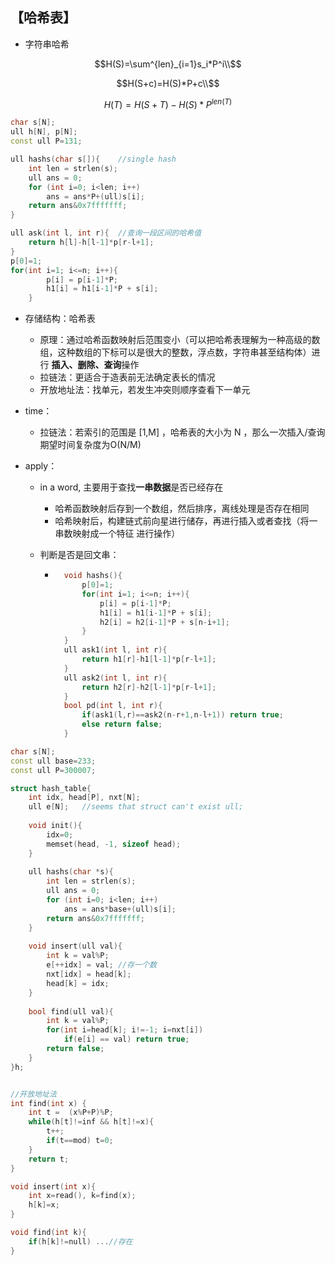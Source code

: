 ## 【哈希表】

- 字符串哈希

$$H(S)=\sum^{len}_{i=1}s_i*P^i\\$$

$$H(S+c)=H(S)*P+c\\$$

$$H(T)=H(S+T)-H(S)*P^{len(T)}$$

```c++
char s[N];
ull h[N], p[N];
const ull P=131;

ull hashs(char s[]){	//single hash
    int len = strlen(s);
    ull ans = 0;
    for (int i=0; i<len; i++)
        ans = ans*P+(ull)s[i];
    return ans&0x7fffffff;
}

ull ask(int l, int r){	//查询一段区间的哈希值
	return h[l]-h[l-1]*p[r-l+1];
}
p[0]=1;
for(int i=1; i<=n; i++){
    	p[i] = p[i-1]*P;            
    	h1[i] = h1[i-1]*P + s[i];
	}
```

- 存储结构：哈希表

    - 原理：通过哈希函数映射后范围变小（可以把哈希表理解为一种高级的数组，这种数组的下标可以是很大的整数，浮点数，字符串甚至结构体）进行 **插入、删除、查询**操作
    - 拉链法：更适合于造表前无法确定表长的情况
    - 开放地址法：找单元，若发生冲突则顺序查看下一单元

- time：

    - 拉链法：若索引的范围是 [1,M] ，哈希表的大小为 N ，那么一次插入/查询期望时间复杂度为O(N/M)

- apply：

    - in a word, 主要用于查找**一串数据**是否已经存在

        - 哈希函数映射后存到一个数组，然后排序，离线处理是否存在相同
        - 哈希映射后，构建链式前向星进行储存，再进行插入或者查找（将一串数映射成一个特征 进行操作）

    - 判断是否是回文串：

        - ```cpp
            void hashs(){
            	p[0]=1;
            	for(int i=1; i<=n; i++){
                	p[i] = p[i-1]*P;            
                	h1[i] = h1[i-1]*P + s[i];
            		h2[i] = h2[i-1]*P + s[n-i+1]; 
            	}
            }
            ull ask1(int l, int r){
            	return h1[r]-h1[l-1]*p[r-l+1];
            }
            ull ask2(int l, int r){
            	return h2[r]-h2[l-1]*p[r-l+1];
            }
            bool pd(int l, int r){
                if(ask1(l,r)==ask2(n-r+1,n-l+1)) return true;
                else return false;
            }
            ```

```c++
char s[N];
const ull base=233;
const ull P=300007;

struct hash_table{	
	int idx, head[P], nxt[N];
	ull e[N];	//seems that struct can't exist ull;
	
	void init(){
		idx=0;
		memset(head, -1, sizeof head);
	}
    
	ull hashs(char *s){
    	int len = strlen(s);
    	ull ans = 0;
    	for (int i=0; i<len; i++)
        	ans = ans*base+(ull)s[i];
    	return ans&0x7fffffff;
	}
	
	void insert(ull val){
    	int k = val%P;
    	e[++idx] = val; //存一个数
    	nxt[idx] = head[k];
    	head[k] = idx;
	}
    
	bool find(ull val){
    	int k = val%P;
    	for(int i=head[k]; i!=-1; i=nxt[i])
        	if(e[i] == val) return true;
    	return false;
	}
}h;


//开放地址法
int find(int x) {
    int t =  (x%P+P)%P;
    while(h[t]!=inf && h[t]!=x){
        t++;
        if(t==mod) t=0;
    }
    return t;
}

void insert(int x){
    int x=read(), k=find(x);
    h[k]=x;
}

void find(int k){
    if(h[k]!=null) ...//存在
}
```

## 
